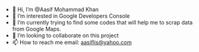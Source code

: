 - 👋 Hi, I’m @Aasif Mohammad Khan
- 👀 I’m interested in Google Developers Console
- 🌱 I’m currently trying to find some codes that will help me to scrap data from Google Maps.
- 💞️ I’m looking to collaborate on this project
- 📫 How to reach me email: aasiflis@yahoo.com

<!---
knowaasif/knowaasif is a ✨ special ✨ repository because its `README.md` (this file) appears on your GitHub profile.
You can click the Preview link to take a look at your changes.
--->
